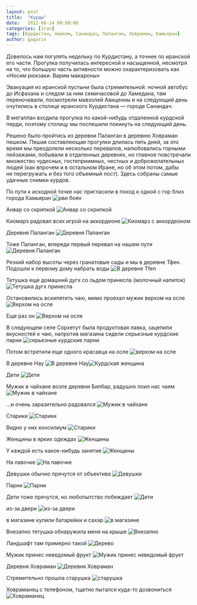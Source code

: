 ```yaml
---
layout: post
title:  "Курды"
date:   2012-06-14 00:08:00
categories: [iran]
tags: [Курдистан, пешком, Санандач, Паланган, Ховроман, Камьяран]
author: gagarin
---
```


Довелось нам погулять недельку по Курдистану, а точнее по иранской его части. Прогулка получилась интересной и насыщенной, несмотря на то, что большую часть активности можно охарактеризовать как «Носим рюкзаки. Варим макароны»

Эвакуация из иранской пустыни была стремительной: ночной автобус до Исфахана и следом за ним семичасовой до Хамедана, там переночевали, посмотрели мавзолей Авиценны и на следующий день очутились в столице иранского Курдистана — городе Санандач.

В мегаплан входила прогулка по какой-нибудь отдаленной курдской перди, поэтому столицу мы поспешили покинуть на следующий день.

Решено было пройтись из деревни Паланган в деревню Ховраман пешком. Пешая составляющая прогулки длилась пять дней, за это время мы преодолели несколько перевалов, налюбовались горными пейзажами, побывали в отдаленных деревнях, но главное повстречали множество чудесных, гостеприимных, честных и доброжелательных людей (как впрочем и в остальном Иране, но об этом потом, дабы не перегружать и без того объемный пост). Здесь собраны самые удачные снимки курдов.

По пути к исходной точке нас пригласили в поход к одной с гор близ города Камьяран
![рви боян](rvi-boyan.jpg)

Анвар со скрипкой
![Анвар со скрипкой](anvar-so-skripkoy.jpg)

Киомарз радовал всех игрой на аккордеоне
![Киомарз с аккордеоном](kiomarz-s-akkordeonom.jpg)

Деревня Паланган
![Деревня Паланган](derevnya-palangan.jpg)

Тоже Паланган, впереди первый перевал на нашем пути
![Деревня Паланган](derevnya-palangan-2.jpg)

Резкий набор высоты через гранатовые сады и мы в деревне Тфен. Подошли к первому дому набрать воды
![В деревне Tfen](v-derevne-tfen.jpg)

Тетушка еще домашний дугх со льдом принесла (молочный напиток)
![Тетушка дугх принесла](tetushka-dugkh-prinesla.jpg)

Остановились вскипятить чаю, мимо проехал мужик верхом на осле
![Верхом на осле](verkhom-na-osle.jpg)

Еще раз он
![Верхом на осле](verkhom-na-osle-2.jpg)

В следующем селе Сорхетут была продуктовая лавка, зацепили вкусностей к чаю, напротив магазина сидели серьезные курдские парни
![серьезные курдские парни](ser'eznye-kurdskie-parni.jpg)

Потом встретили еще одного красавца на осле
![верхом на осле](verkhom-na-osle-3.jpg)

В деревне Нау
![В деревне Нау](v-derevne-nau.jpg)![Курдская женщина](kurdskaya-zhenshchina.jpg)

Дети
![Дети](deti.jpg)

Мужик в чайхане возле деревни Билбар, радушно поил нас чаем
![Мужик в чайхане](muzhik-v-chaykhane.jpg)

...и очень заразительно радовался
![Мужик в чайхане](muzhik-v-chaykhane-2.jpg)

Старики
![Старики](stariki.jpg)

Видно у них консилиум
![Старики](stariki-2.jpg)

Женщины в ярких одеждах
![Женщины](zhenshchiny.jpg)

У каждой есть какое-нибудь занятие
![Женщины](zhenshchiny-2.jpg)

На лавочке
![На лавочке](na-lavochke.jpg)

Девушки обычно прячутся от объектива
![Девушки](devushki.jpg)

Парни
![Парни](parni.jpg)

Дети тоже прячутся, но любопытство побеждает
![Дети](deti-2.jpg)

из-за двери
![из-за двери](iz-za-dveri.jpg)

в магазине купили батарейки и сахар
![в магазине](v-magazine.jpg)

Внезапно тетушка обнаружила меня на крыше
![Внезапно](vnezapno.jpg)

Ландшафт там примерно такой
![Дерево](derevo.jpg)

Мужик принес неведомый фрукт
![Мужик принес неведомый фрукт](muzhik-prines-nevedomyy-frukt.jpg)

Деревня Ховраман
![Деревня Ховраман](derevnya-khovraman.jpg)

Стремительно прошла старушка
![старушка](starushka.jpg)

Ховраманец с телефоном, тщетно пытался куда-то дозвониться
![Ховраманец](khovramanets.jpg)



[33]: https://picasaweb.google.com/104981850185043172559/tndbxc